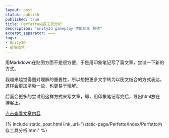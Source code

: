 ```yaml
---
layout: post
status: publish
published: true
title: Perfetto内存工具分析
description: "unity3d gameplay 性能优化 总结"
excerpt_separator: ===
tags:
- Unity3D
- 前端技术
---
```


用Markdown在贴图方面不是很方便，于是用印象笔记写了篇文章，尝试一下新的方式。

我越来越觉得图对理解的重要性，所以想把更多文字转为以图文结合的方式表达，这样会更加清晰一些，也更易于理解。

后面会更多的尝试用这样方式来写文章，即，用印象笔记写完后，导出html放在博客上。

[点击查看文章内容](/static-page/Perfetto/Index/Perfetto内存工具分析.html)

{% include static_post.html link_url="/static-page/Perfetto/Index/Perfetto内存工具分析.html" %}



